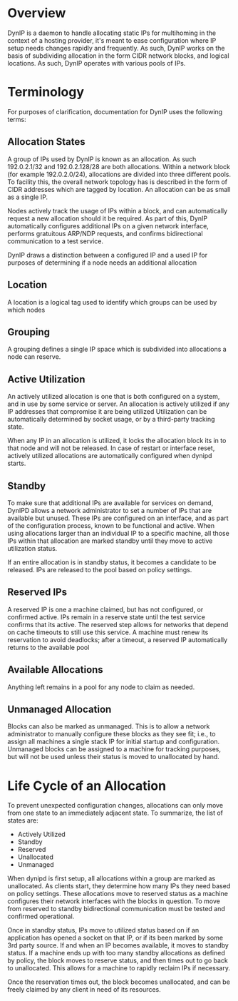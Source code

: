 # Overview

DynIP is a daemon to handle allocating static IPs for multihoming in the context of a hosting provider,
it's meant to ease configuration where IP setup needs changes rapidly and frequently. As such, DynIP works
on the basis of subdividing allocation in the form CIDR network blocks, and logical locations. As such,
DynIP operates with various pools of IPs.

# Terminology
For purposes of clarification, documentation for DynIP uses the following terms:

## Allocation States
A group of IPs used by DynIP is known as an allocation. As such 192.0.2.1/32 and 192.0.2.128/28 are
both allocations. Within a network block (for example 192.0.2.0/24), allocations are divided
into three different pools. To facility this, the overall network topology has is described in
the form of CIDR addresses which are tagged by location. An allocation can be as small as a single
IP.

Nodes actively track the usage of IPs within a block, and can automatically request a new allocation
should it be required. As part of this, DynIP automatically configures additional IPs on a given
network interface, performs gratuitous ARP/NDP requests, and confirms bidirectional communication
to a test service.

DynIP draws a distinction between a configured IP and a used IP for purposes of determining if a node
needs an additional allocation

## Location
A location is a logical tag used to identify which groups can be used by which nodes

## Grouping
A grouping defines a single IP space which is subdivided into allocations a node can reserve.

## Active Utilization
An actively utilized allocation is one that is both configured on a system, and in use by some service
or server. An allocation is actively utilized if any IP addresses that compromise it are being utilized
Utilization can be automatically determined by socket usage, or by a third-party tracking state.

When any IP in an allocation is utilized, it locks the allocation block its in to that node and will
not be released. In case of restart or interface reset, actively utilized allocations are automatically
configured when dynipd starts.

## Standby
To make sure that additional IPs are available for services on demand, DynIPD allows a network administrator
to set a number of IPs that are available but unused. These IPs are configured on an interface, and as part
of the configuration process, known to be functional and active. When using allocations larger than an
individual IP to a specific machine, all those IPs within that allocation are marked standby until they
move to active utilization status.

If an entire allocation is in standby status, it becomes a candidate to be released. IPs are released
to the pool based on policy settings.

## Reserved IPs
A reserved IP is one a machine claimed, but has not configured, or confirmed active. IPs remain in
a reserve state until the test service confirms that its active. The reserved step allows for networks
that depend on cache timeouts to still use this service. A machine must renew its reservation to avoid
deadlocks; after a timeout, a reserved IP automatically returns to the available pool

## Available Allocations
Anything left remains in a pool for any node to claim as needed.

## Unmanaged Allocation
Blocks can also be marked as unmanaged. This is to allow a network administrator to manually
configure these blocks as they see fit; i.e., to assign all machines a single stack IP for initial
startup and configuration. Unmanaged blocks can be assigned to a machine for tracking purposes, but
will not be used unless their status is moved to unallocated by hand.

# Life Cycle of an Allocation
To prevent unexpected configuration changes, allocations can only move from one state to an immediately
adjacent state. To summarize, the list of states are:

+ Actively Utilized
+ Standby
+ Reserved
+ Unallocated
+ Unmanaged

When dynipd is first setup, all allocations within a group are marked as unallocated. As clients start,
they determine how many IPs they need based on policy settings. These allocations move to reserved status
as a machine configures their network interfaces with the blocks in question. To move from reserved to standby
bidirectional communication must be tested and confirmed operational.

Once in standby status, IPs move to utilized status based on if an application has opened a socket on that IP,
or if its been marked by some 3rd party source. If and when an IP becomes available, it moves to standby status.
If a machine ends up with too many standby allocations as defined by policy, the block moves to reserve status,
and then times out to go back to unallocated. This allows for a machine to rapidly reclaim IPs if necessary.

Once the reservation times out, the block becomes unallocated, and can be freely claimed by any client in need
of its resources.
